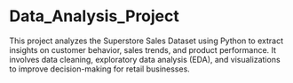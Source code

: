 # Data_Analysis_Project
This project analyzes the Superstore Sales Dataset using Python to extract insights on customer behavior, sales trends, and product performance. It involves data cleaning, exploratory data analysis (EDA), and visualizations to improve decision-making for retail businesses.
